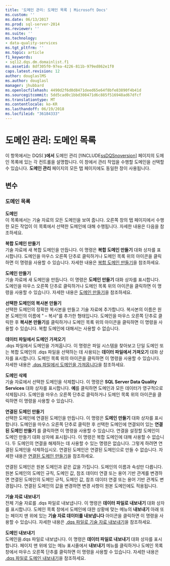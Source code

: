 ```yaml
---
title: '도메인 관리: 도메인 목록 | Microsoft Docs'
ms.custom: ''
ms.date: 06/13/2017
ms.prod: sql-server-2014
ms.reviewer: ''
ms.suite: ''
ms.technology:
- data-quality-services
ms.tgt_pltfrm: ''
ms.topic: article
f1_keywords:
- sql12.dqs.dm.domainlist.f1
ms.assetid: 8df305f0-97ea-4226-811b-979ed862e1f0
caps.latest.revision: 12
author: douglaslMS
ms.author: douglasl
manager: jhubbard
ms.openlocfilehash: 4490d2f6d0d8471deed65e64f8bfe83890f4b41d
ms.sourcegitcommit: 5dd5cad0c1bbd308471d6c885f516948ad67dfcf
ms.translationtype: MT
ms.contentlocale: ko-KR
ms.lasthandoff: 06/19/2018
ms.locfileid: "36184333"
---
```

# <a name="domain-management-domain-list"></a>도메인 관리: 도메인 목록
  이 항목에서는 DQS( **)에서** 도메인 관리 [!INCLUDE[ssDQSnoversion](../includes/ssdqsnoversion-md.md)] 페이지의 도메인 목록에 있는 각 컨트롤을 설명합니다. 이 창에서 관리 작업을 수행할 도메인을 선택할 수 있습니다. **도메인 관리** 페이지의 모든 탭 페이지에도 동일한 창이 사용됩니다.  
  
## <a name="options"></a>변수  
  
### <a name="domains-list"></a>도메인 목록  
 **도메인**  
 이 목록에서는 기술 자료의 모든 도메인을 보여 줍니다. 오른쪽 창의 탭 페이지에서 수행한 모든 작업이 이 목록에서 선택한 도메인에 대해 수행됩니다. 자세한 내용은 다음을 참조하세요.  
  
 **복합 도메인 만들기**  
 기술 자료에 새 복합 도메인을 만듭니다. 이 명령은 **복합 도메인 만들기** 대화 상자를 표시합니다. 도메인을 마우스 오른쪽 단추로 클릭하거나 도메인 목록 위의 아이콘을 클릭하면 이 명령을 사용할 수 있습니다. 자세한 내용은 [복합 도메인 만들기](../../2014/data-quality-services/create-a-composite-domain.md)을 참조하세요.  
  
 **도메인 만들기**  
 기술 자료에 새 도메인을 만듭니다. 이 명령은 **도메인 만들기** 대화 상자를 표시합니다. 도메인을 마우스 오른쪽 단추로 클릭하거나 도메인 목록 위의 아이콘을 클릭하면 이 명령을 사용할 수 있습니다. 자세한 내용은 [도메인 만들기](../../2014/data-quality-services/create-a-domain.md)을 참조하세요.  
  
 **선택한 도메인의 복사본 만들기**  
 선택한 도메인의 정확한 복사본을 만들고 기술 자료에 추가합니다. 복사본의 이름은 원본 도메인의 이름에 " – 복사"를 추가한 형태입니다. 도메인을 마우스 오른쪽 단추로 클릭한 후 **복사본 만들기**를 클릭하거나 도메인 목록 위의 아이콘을 클릭하면 이 명령을 사용할 수 있습니다. 복합 도메인에 대해서는 사용할 수 없습니다.  
  
 **데이터 파일에서 도메인 가져오기**  
 .dqs 파일에서 도메인을 가져옵니다. 이 명령은 파일 시스템을 찾아보고 단일 도메인 또는 복합 도메인의 .dqs 파일을 선택하는 데 사용되는 **데이터 파일에서 가져오기** 대화 상자를 표시합니다. 도메인 목록 위의 아이콘을 클릭하면 이 명령을 사용할 수 있습니다. 자세한 내용은 [.dqs 파일에서 도메인을 가져옵니다](../../2014/data-quality-services/import-a-domain-from-a-dqs-file.md)을 참조하세요.  
  
 **도메인 삭제**  
 기술 자료에서 선택한 도메인을 삭제합니다. 이 명령은 **SQL Server Data Quality Services** 대화 상자를 표시합니다. **예**를 클릭하면 도메인과 모든 데이터가 영구적으로 삭제됩니다. 도메인을 마우스 오른쪽 단추로 클릭하거나 도메인 목록 위의 아이콘을 클릭하면 이 명령을 사용할 수 있습니다.  
  
 **연결된 도메인 만들기**  
 선택한 도메인에 연결된 도메인을 만듭니다. 이 명령은 **도메인 만들기** 대화 상자를 표시합니다. 도메인을 마우스 오른쪽 단추로 클릭한 후 선택한 도메인에 연결되어 있는 **연결된 도메인 만들기** 를 클릭하면 이 명령을 사용할 수 있습니다. 연결을 설정할 도메인이 도메인 만들기 대화 상자에 표시됩니다. 이 명령은 복합 도메인에 대해 사용할 수 없습니다. 두 도메인의 연결을 해제하는 데 사용할 수 있는 명령은 없습니다. 그렇게 하려면 연결된 도메인을 삭제하십시오. 연결된 도메인은 연결된 도메인으로 만들 수 없습니다. 자세한 내용은 [연결된 도메인 만들기](../../2014/data-quality-services/create-a-linked-domain.md)을 참조하세요.  
  
 연결된 도메인은 원본 도메인과 같은 값을 가집니다. 도메인의 이름과 속성만 다릅니다. 원본 도메인의 도메인 규칙, 도메인 값, 참조 데이터 연결 또는 용어 기반 관계를 변경하면 연결된 도메인의 도메인 규칙, 도메인 값, 참조 데이터 연결 또는 용어 기반 관계도 변경됩니다. 연결된 도메인의 값을 변경하면 변경 사항이 원본 도메인에도 적용됩니다.  
  
 **기술 자료 내보내기**  
 전체 기술 자료를 .dqs 파일로 내보냅니다. 이 명령은 **데이터 파일로 내보내기** 대화 상자를 표시합니다. 도메인 목록 창에서 도메인에 대한 상황에 맞는 메뉴의 **내보내기** 아래 또는 페이지 맨 위에 있는 **기술 자료 데이터를 내보냅니다** 아이콘을 클릭하면 이 명령을 사용할 수 있습니다. 자세한 내용은 [.dqs 파일로 기술 자료 내보내기](../../2014/data-quality-services/export-a-knowledge-base-to-a-dqs-file.md)을 참조하세요.  
  
 **도메인 내보내기**  
 도메인을.dqs 파일로 내보냅니다. 이 명령은 **데이터 파일로 내보내기** 대화 상자를 표시합니다. 페이지 맨 위에 있는 메뉴 표시줄에서 **내보내기** 메뉴를 클릭하거나 도메인 목록 창에서 마우스 오른쪽 단추를 클릭하면 이 명령을 사용할 수 있습니다. 자세한 내용은 [.dqs 파일로 도메인 내보내기](../../2014/data-quality-services/export-a-domain-to-a-dqs-file.md)을 참조하세요.  
  
  